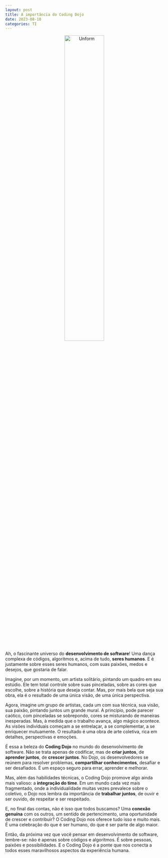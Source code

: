```yaml
---
layout: post
title: A importância do Coding Dojo
date: 2023-08-10
categories: TI
---
```


<p align="center">
<img src="{{ site.baseurl }}/images/2023-08-10-A-importancia-do-Coding-Dojo.png" height="50%" width="50%" alt="Unform" />
 </p>

Ah, o fascinante universo do **desenvolvimento de software**! Uma dança complexa de códigos, algoritmos e, acima de tudo, **seres humanos**. E é justamente sobre esses seres humanos, com suas paixões, medos e desejos, que gostaria de falar. 

Imagine, por um momento, um artista solitário, pintando um quadro em seu estúdio. Ele tem total controle sobre suas pinceladas, sobre as cores que escolhe, sobre a história que deseja contar. Mas, por mais bela que seja sua obra, ela é o resultado de uma única visão, de uma única perspectiva.

Agora, imagine um grupo de artistas, cada um com sua técnica, sua visão, sua paixão, pintando juntos um grande mural. A princípio, pode parecer caótico, com pinceladas se sobrepondo, cores se misturando de maneiras inesperadas. Mas, à medida que o trabalho avança, algo mágico acontece. As visões individuais começam a se entrelaçar, a se complementar, a se enriquecer mutuamente. O resultado é uma obra de arte coletiva, rica em detalhes, perspectivas e emoções.

É essa a beleza do **Coding Dojo** no mundo do desenvolvimento de software. Não se trata apenas de codificar, mas de **criar juntos**, de **aprender juntos**, de **crescer juntos**. No Dojo, os desenvolvedores se reúnem para resolver problemas, **compartilhar conhecimentos**, desafiar e ser desafiados. É um espaço seguro para errar, aprender e melhorar.

Mas, além das habilidades técnicas, o Coding Dojo promove algo ainda mais valioso: a **integração do time**. Em um mundo cada vez mais fragmentado, onde a individualidade muitas vezes prevalece sobre o coletivo, o Dojo nos lembra da importância de **trabalhar juntos**, de ouvir e ser ouvido, de respeitar e ser respeitado.

E, no final das contas, não é isso que todos buscamos? Uma **conexão genuína** com os outros, um sentido de pertencimento, uma oportunidade de crescer e contribuir? O Coding Dojo nos oferece tudo isso e muito mais. É uma celebração do que é ser humano, do que é ser parte de algo maior.

Então, da próxima vez que você pensar em desenvolvimento de software, lembre-se: não é apenas sobre códigos e algoritmos. É sobre pessoas, paixões e possibilidades. E o Coding Dojo é a ponte que nos conecta a todos esses maravilhosos aspectos da experiência humana.
